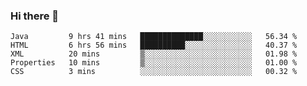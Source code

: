 ### Hi there 👋

<!--START_SECTION:waka-->

```text
Java         9 hrs 41 mins   ██████████████░░░░░░░░░░░   56.34 %
HTML         6 hrs 56 mins   ██████████░░░░░░░░░░░░░░░   40.37 %
XML          20 mins         ▒░░░░░░░░░░░░░░░░░░░░░░░░   01.98 %
Properties   10 mins         ▒░░░░░░░░░░░░░░░░░░░░░░░░   01.00 %
CSS          3 mins          ░░░░░░░░░░░░░░░░░░░░░░░░░   00.32 %
```

<!--END_SECTION:waka-->


<!--
**AnkelMauCastillo/AnkelMauCastillo** is a ✨ _special_ ✨ repository because its `README.md` (this file) appears on your GitHub profile.

Here are some ideas to get you started:

- 🔭 I’m currently working on ...
- 🌱 I’m currently learning ...
- 👯 I’m looking to collaborate on ...
- 🤔 I’m looking for help with ...
- 💬 Ask me about ...
- 📫 How to reach me: ...
- 😄 Pronouns: ...
- ⚡ Fun fact: ...
-->
